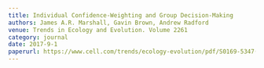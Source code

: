 ```yaml
---
title: Individual Confidence-Weighting and Group Decision-Making
authors: James A.R. Marshall, Gavin Brown, Andrew Radford
venue: Trends in Ecology and Evolution. Volume 2261
category: journal
date: 2017-9-1
paperurl: https://www.cell.com/trends/ecology-evolution/pdf/S0169-5347(17)30152-0.pdf
---
```

